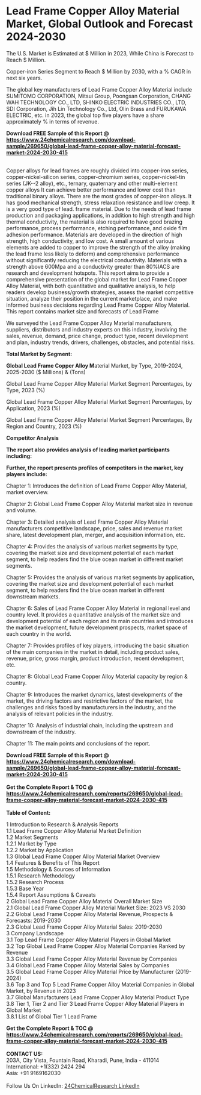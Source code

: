 <h1>Lead Frame Copper Alloy Material Market, Global Outlook and Forecast 2024-2030</h1><p>
The U.S. Market is Estimated at $ Million in 2023, While China is Forecast to Reach $ Million.</p><p>
Copper-iron Series Segment to Reach $ Million by 2030, with a % CAGR in next six years.</p><p>
The global key manufacturers of Lead Frame Copper Alloy Material include SUMITOMO CORPORATION, Mitsui Group, Poongsan Corporation, CHANG WAH TECHNOLOGY CO., LTD, SHINKO ELECTRIC INDUSTRIES CO., LTD, SDI Corporation, Jih Lin Technology Co., Ltd, Olin Brass and FURUKAWA ELECTRIC, etc. in 2023, the global top five players have a share approximately % in terms of revenue.</p><div><b>Download FREE Sample of this Report @ 
            <a href="https://www.24chemicalresearch.com/download-sample/269650/global-lead-frame-copper-alloy-material-forecast-market-2024-2030-415">
            https://www.24chemicalresearch.com/download-sample/269650/global-lead-frame-copper-alloy-material-forecast-market-2024-2030-415</a></b></div><br><p>
Copper alloys for lead frames are roughly divided into copper-iron series, copper-nickel-silicon series, copper-chromium series, copper-nickel-tin series (JK--2 alloy), etc., ternary, quaternary and other multi-element copper alloys It can achieve better performance and lower cost than traditional binary alloys. There are the most grades of copper-iron alloys. It has good mechanical strength, stress relaxation resistance and low creep. It is a very good type of lead. frame material. Due to the needs of lead frame production and packaging applications, in addition to high strength and high thermal conductivity, the material is also required to have good brazing performance, process performance, etching performance, and oxide film adhesion performance. Materials are developed in the direction of high strength, high conductivity, and low cost. A small amount of various elements are added to copper to improve the strength of the alloy (making the lead frame less likely to deform) and comprehensive performance without significantly reducing the electrical conductivity. Materials with a strength above 600Mpa and a conductivity greater than 80%IACS are research and development hotspots.
This report aims to provide a comprehensive presentation of the global market for Lead Frame Copper Alloy Material, with both quantitative and qualitative analysis, to help readers develop business/growth strategies, assess the market competitive situation, analyze their position in the current marketplace, and make informed business decisions regarding Lead Frame Copper Alloy Material. This report contains market size and forecasts of Lead Frame</p><p>
</p><p>
We surveyed the Lead Frame Copper Alloy Material manufacturers, suppliers, distributors and industry experts on this industry, involving the sales, revenue, demand, price change, product type, recent development and plan, industry trends, drivers, challenges, obstacles, and potential risks.</p><p>
<strong>Total Market by Segment:</strong></p><p>
<strong>Global Lead Frame Copper Alloy M</strong>aterial Market, by Type, 2019-2024, 2025-2030 ($ Millions) &amp; (Tons)</p><p>
Global Lead Frame Copper Alloy Material Market Segment Percentages, by Type, 2023 (%)</p><p>
</p><p>
Global Lead Frame Copper Alloy Material Market Segment Percentages, by Application, 2023 (%)</p><p>
</p><p>
Global Lead Frame Copper Alloy Material Market Segment Percentages, By Region and Country, 2023 (%)</p><p>
</p><p>
<strong>Competitor Analysis</strong></p><p>
<strong>The report also provides analysis of leading market participants including:</strong></p><p>
</p><p>
<strong>Further, the report presents profiles of competitors in the market, key players include:</strong></p><p>
</p><p>
Chapter 1: Introduces the definition of Lead Frame Copper Alloy Material, market overview.</p><p>
Chapter 2: Global Lead Frame Copper Alloy Material market size in revenue and volume.</p><p>
Chapter 3: Detailed analysis of Lead Frame Copper Alloy Material manufacturers competitive landscape, price, sales and revenue market share, latest development plan, merger, and acquisition information, etc.</p><p>
Chapter 4: Provides the analysis of various market segments by type, covering the market size and development potential of each market segment, to help readers find the blue ocean market in different market segments.</p><p>
Chapter 5: Provides the analysis of various market segments by application, covering the market size and development potential of each market segment, to help readers find the blue ocean market in different downstream markets.</p><p>
Chapter 6: Sales of Lead Frame Copper Alloy Material in regional level and country level. It provides a quantitative analysis of the market size and development potential of each region and its main countries and introduces the market development, future development prospects, market space of each country in the world.</p><p>
Chapter 7: Provides profiles of key players, introducing the basic situation of the main companies in the market in detail, including product sales, revenue, price, gross margin, product introduction, recent development, etc.</p><p>
Chapter 8: Global Lead Frame Copper Alloy Material capacity by region &amp; country.</p><p>
Chapter 9: Introduces the market dynamics, latest developments of the market, the driving factors and restrictive factors of the market, the challenges and risks faced by manufacturers in the industry, and the analysis of relevant policies in the industry.</p><p>
Chapter 10: Analysis of industrial chain, including the upstream and downstream of the industry.</p><p>
Chapter 11: The main points and conclusions of the report.</p><div><b>Download FREE Sample of this Report @ 
            <a href="https://www.24chemicalresearch.com/download-sample/269650/global-lead-frame-copper-alloy-material-forecast-market-2024-2030-415">
            https://www.24chemicalresearch.com/download-sample/269650/global-lead-frame-copper-alloy-material-forecast-market-2024-2030-415</a></b></div><br><div><b>Get the Complete Report & TOC @ 
            <a href="https://www.24chemicalresearch.com/reports/269650/global-lead-frame-copper-alloy-material-forecast-market-2024-2030-415">
            https://www.24chemicalresearch.com/reports/269650/global-lead-frame-copper-alloy-material-forecast-market-2024-2030-415</a></b></div><br>
            <b>Table of Content:</b><p>1 Introduction to Research & Analysis Reports<br />
    1.1 Lead Frame Copper Alloy Material Market Definition<br />
    1.2 Market Segments<br />
        1.2.1 Market by Type<br />
        1.2.2 Market by Application<br />
    1.3 Global Lead Frame Copper Alloy Material Market Overview<br />
    1.4 Features & Benefits of This Report<br />
    1.5 Methodology & Sources of Information<br />
        1.5.1 Research Methodology<br />
        1.5.2 Research Process<br />
        1.5.3 Base Year<br />
        1.5.4 Report Assumptions & Caveats<br />
2 Global Lead Frame Copper Alloy Material Overall Market Size<br />
    2.1 Global Lead Frame Copper Alloy Material Market Size: 2023 VS 2030<br />
    2.2 Global Lead Frame Copper Alloy Material Revenue, Prospects & Forecasts: 2019-2030<br />
    2.3 Global Lead Frame Copper Alloy Material Sales: 2019-2030<br />
3 Company Landscape<br />
    3.1 Top Lead Frame Copper Alloy Material Players in Global Market<br />
    3.2 Top Global Lead Frame Copper Alloy Material Companies Ranked by Revenue<br />
    3.3 Global Lead Frame Copper Alloy Material Revenue by Companies<br />
    3.4 Global Lead Frame Copper Alloy Material Sales by Companies<br />
    3.5 Global Lead Frame Copper Alloy Material Price by Manufacturer (2019-2024)<br />
    3.6 Top 3 and Top 5 Lead Frame Copper Alloy Material Companies in Global Market, by Revenue in 2023<br />
    3.7 Global Manufacturers Lead Frame Copper Alloy Material Product Type<br />
    3.8 Tier 1, Tier 2 and Tier 3 Lead Frame Copper Alloy Material Players in Global Market<br />
        3.8.1 List of Global Tier 1 Lead Frame</p><div><b>Get the Complete Report & TOC @ 
            <a href="https://www.24chemicalresearch.com/reports/269650/global-lead-frame-copper-alloy-material-forecast-market-2024-2030-415">
            https://www.24chemicalresearch.com/reports/269650/global-lead-frame-copper-alloy-material-forecast-market-2024-2030-415</a></b></div><br><b>CONTACT US:</b><br>
            203A, City Vista, Fountain Road, Kharadi, Pune, India - 411014<br>
            International: +1(332) 2424 294<br>
            Asia: +91 9169162030 <br><br>
            Follow Us On LinkedIn: <a href="https://www.linkedin.com/company/24chemicalresearch/">24ChemicalResearch LinkedIn</a>